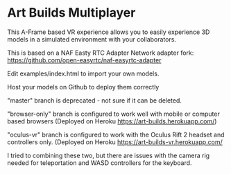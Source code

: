 # Art Builds Multiplayer

This A-Frame based VR experience allows you to easily experience  3D models in a simulated environment with your collaborators. 

This is based on a NAF Easty RTC Adapter Network adapter fork: https://github.com/open-easyrtc/naf-easyrtc-adapter



Edit examples/index.html to import your own models.  

Host your models on Github to deploy them correctly 

"master" branch is deprecated - not sure if it can be deleted. 

"browser-only" branch is configured to work well with mobile or computer based browsers (Deployed on Heroku https://art-builds.herokuapp.com/) 

"oculus-vr" branch is configured to work with the Oculus Rift 2 headset and controllers only.  (Deployed on Heroku https://art-builds-vr.herokuapp.com/

I tried to combining these two, but there are issues with the camera rig needed for teleportation and WASD controllers for the keyboard.

